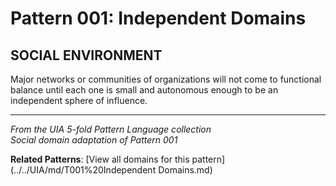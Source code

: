 # Pattern 001: Independent Domains

## SOCIAL ENVIRONMENT

Major networks or communities of organizations will not come to functional balance until each one is small and autonomous enough to be an independent sphere of influence.

---

*From the UIA 5-fold Pattern Language collection*  
*Social domain adaptation of Pattern 001*

**Related Patterns**: [View all domains for this pattern](../../UIA/md/T001%20Independent Domains.md)
